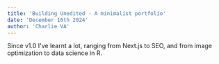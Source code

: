 ```yaml
---
title: 'Building Unedited - A minimalist portfolio'
date: 'December 16th 2024'
author: 'Charlie VA'
---
```


Since v1.0 I've learnt a lot, ranging from Next.js to SEO, and from image optimization to data science in R. <br/>

